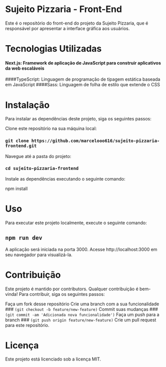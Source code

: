 
# Sujeito Pizzaria - Front-End
Este é o repositório do front-end do projeto da Sujeito Pizzaria, que é responsável por apresentar a interface gráfica aos usuários.

# Tecnologias Utilizadas
#### Next.js: Framework de aplicação de JavaScript para construir aplicativos da web escaláveis
####TypeScript: Linguagem de programação de tipagem estática baseada em JavaScript
####Sass: Linguagem de folha de estilo que extende o CSS

# Instalação
Para instalar as dependências deste projeto, siga os seguintes passos:

Clone este repositório na sua máquina local:

### `git clone https://github.com/marcelooo616/sujeito-pizzaria-frontend.git`

Navegue até a pasta do projeto:

### `cd sujeito-pizzaria-frontend`

Instale as dependências executando o seguinte comando:

npm install

# Uso
Para executar este projeto localmente, execute o seguinte comando:

## `npm run dev`
A aplicação será iniciada na porta 3000. Acesse http://localhost:3000 em seu navegador para visualizá-la.

# Contribuição
Este projeto é mantido por contributors. Qualquer contribuição é bem-vinda! Para contribuir, siga os seguintes passos:

Faça um fork desse repositório
Crie uma branch com a sua funcionalidade ### `(git checkout -b feature/new-feature)`
Commit suas mudanças ### `(git commit -am 'Adicionada nova funcionalidade')`
Faça um push para a branch ### `(git push origin feature/new-feature)` 
Crie um pull request para este repositório.

# Licença
Este projeto está licenciado sob a licença MIT.
